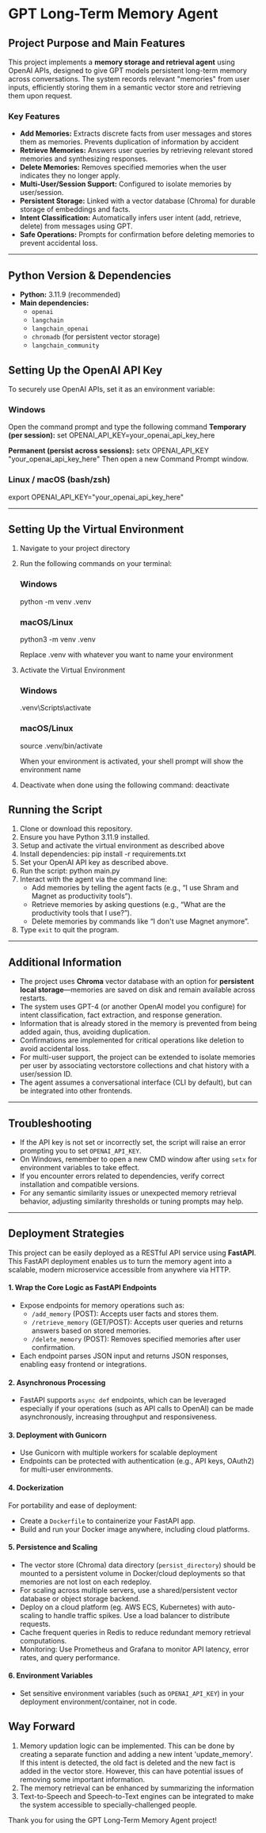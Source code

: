 # GPT Long-Term Memory Agent

## Project Purpose and Main Features

This project implements a **memory storage and retrieval agent** using OpenAI APIs, designed to give GPT models persistent long-term memory across conversations. The system records relevant "memories" from user inputs, efficiently storing them in a semantic vector store and retrieving them upon request.

### Key Features
- **Add Memories:** Extracts discrete facts from user messages and stores them as memories. Prevents duplication of information by accident
- **Retrieve Memories:** Answers user queries by retrieving relevant stored memories and synthesizing responses.
- **Delete Memories:** Removes specified memories when the user indicates they no longer apply. 
- **Multi-User/Session Support:** Configured to isolate memories by user/session.
- **Persistent Storage:** Linked with a vector database (Chroma) for durable storage of embeddings and facts.
- **Intent Classification:** Automatically infers user intent (add, retrieve, delete) from messages using GPT.
- **Safe Operations:** Prompts for confirmation before deleting memories to prevent accidental loss.

---

## Python Version & Dependencies

- **Python:** 3.11.9 (recommended)
- **Main dependencies:**
  - `openai`
  - `langchain`
  - `langchain_openai`
  - `chromadb` (for persistent vector storage)
  - `langchain_community`

## Setting Up the OpenAI API Key

To securely use OpenAI APIs, set it as an environment variable:

### Windows

Open the command prompt and type the following command
**Temporary (per session):**
set OPENAI_API_KEY=your_openai_api_key_here

**Permanent (persist across sessions):**
setx OPENAI_API_KEY "your_openai_api_key_here"
Then open a new Command Prompt window.

### Linux / macOS (bash/zsh)
export OPENAI_API_KEY="your_openai_api_key_here"

---

## Setting Up the Virtual Environment

1. Navigate to your project directory
2. Run the following commands on your terminal:
    ### Windows
    python -m venv .venv

    ### macOS/Linux
    python3 -m venv .venv

    Replace .venv with whatever you want to name your environment

3. Activate the Virtual Environment
    ### Windows
    .venv\Scripts\activate

    ### macOS/Linux
    source .venv/bin/activate

    When your environment is activated, your shell prompt will show the environment name

4. Deactivate when done using the following command:
    deactivate


## Running the Script

1. Clone or download this repository.
2. Ensure you have Python 3.11.9 installed.
3. Setup and activate the virtual environment as described above
3. Install dependencies:
    pip install -r requirements.txt
4. Set your OpenAI API key as described above.
5. Run the script:
    python main.py
6. Interact with the agent via the command line:
    - Add memories by telling the agent facts (e.g., “I use Shram and Magnet as productivity tools”).
    - Retrieve memories by asking questions (e.g., “What are the productivity tools that I use?”).
    - Delete memories by commands like “I don't use Magnet anymore”.
7. Type `exit` to quit the program.

---

## Additional Information

- The project uses **Chroma** vector database with an option for **persistent local storage**—memories are saved on disk and remain available across restarts.
- The system uses GPT-4 (or another OpenAI model you configure) for intent classification, fact extraction, and response generation.
- Information that is already stored in the memory is prevented from being added again, thus, avoiding duplication.
- Confirmations are implemented for critical operations like deletion to avoid accidental loss.
- For multi-user support, the project can be extended to isolate memories per user by associating vectorstore collections and chat history with a user/session ID.
- The agent assumes a conversational interface (CLI by default), but can be integrated into other frontends.

---

## Troubleshooting

- If the API key is not set or incorrectly set, the script will raise an error prompting you to set `OPENAI_API_KEY`.
- On Windows, remember to open a new CMD window after using `setx` for environment variables to take effect.
- If you encounter errors related to dependencies, verify correct installation and compatible versions.
- For any semantic similarity issues or unexpected memory retrieval behavior, adjusting similarity thresholds or tuning prompts may help.

---

## Deployment Strategies

This project can be easily deployed as a RESTful API service using **FastAPI**. This FastAPI deployment enables us to turn the memory agent into a scalable, modern microservice accessible from anywhere via HTTP.

#### 1. **Wrap the Core Logic as FastAPI Endpoints**

- Expose endpoints for memory operations such as:
  - `/add_memory` (POST): Accepts user facts and stores them.
  - `/retrieve_memory` (GET/POST): Accepts user queries and returns answers based on stored memories.
  - `/delete_memory` (POST): Removes specified memories after user confirmation.
- Each endpoint parses JSON input and returns JSON responses, enabling easy frontend or integrations.

#### 2. **Asynchronous Processing**

- FastAPI supports `async def` endpoints, which can be leveraged especially if your operations (such as API calls to OpenAI) can be made asynchronously, increasing throughput and responsiveness.

#### 3. **Deployment with Gunicorn**

- Use Gunicorn with multiple workers for scalable deployment
- Endpoints can be protected with authentication (e.g., API keys, OAuth2) for multi-user environments.

#### 4. **Dockerization**

For portability and ease of deployment:
- Create a `Dockerfile` to containerize your FastAPI app.
- Build and run your Docker image anywhere, including cloud platforms.

#### 5. **Persistence and Scaling**

- The vector store (Chroma) data directory (`persist_directory`) should be mounted to a persistent volume in Docker/cloud deployments so that memories are not lost on each redeploy.
- For scaling across multiple servers, use a shared/persistent vector database or object storage backend.
- Deploy on a cloud platform (eg. AWS ECS, Kubernetes) with auto-scaling to handle traffic spikes. Use a load balancer to distribute requests.
- Cache frequent queries in Redis to reduce redundant memory retrieval computations.
- Monitoring: Use Prometheus and Grafana to monitor API latency, error rates, and query performance.

#### 6. **Environment Variables**

- Set sensitive environment variables (such as `OPENAI_API_KEY`) in your deployment environment/container, not in code.

## Way Forward
1. Memory updation logic can be implemented. This can be done by creating a separate function and adding a new intent 'update_memory'. If this intent is detected, the old fact is deleted and the new fact is added in the vector store. However, this can have potential issues of removing some important information.
2. The memory retrieval can be enhanced by summarizing the information
3. Text-to-Speech and Speech-to-Text engines can be integrated to make the system accessible to specially-challenged people.


Thank you for using the GPT Long-Term Memory Agent project!